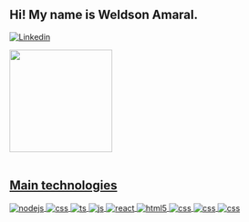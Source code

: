 ## Hi! My name is Weldson Amaral.

[![Linkedin](https://img.shields.io/badge/LinkedIn-0077B5?style=for-the-badge&logo=linkedin&logoColor=white)](https://www.linkedin.com/in/weldson-amaral/)

<div align="left">
  <a href="https://github.com/weldson">
  <img height="180em" src="https://github-readme-stats.vercel.app/api?username=weldson&show_icons=true&theme=apprentice&include_all_commits=true&count_private=true"/>
  <!-- <img height="180em" src="https://github-readme-stats.vercel.app/api/top-langs/?username=weldson&layout=compact&langs_count=7&theme=apprentice"/> -->
</div><br/>

## Main technologies

<div style="display: inline_block">
    <img align="center" alt="nodejs" src="https://img.shields.io/badge/Node.js-43853D?style=for-the-badge&logo=node.js&logoColor=white" />
    <img align="center" alt="css" src="https://img.shields.io/badge/Express.js-404D59?style=for-the-badge" />
    <img align="center" alt="ts" src="https://img.shields.io/badge/TypeScript-007ACC?style=for-the-badge&logo=typescript&logoColor=white" />
    <img align="center" alt="js" src="https://img.shields.io/badge/JavaScript-F7DF1E?style=for-the-badge&logo=javascript&logoColor=black" />
    <img align="center" alt="react" src="https://img.shields.io/badge/React-20232A?style=for-the-badge&logo=react&logoColor=61DAFB" />
    <img align="center" alt="html5" src="https://img.shields.io/badge/HTML5-E34F26?style=for-the-badge&logo=html5&logoColor=white" />
    <img align="center" alt="css" src="https://img.shields.io/badge/CSS3-1572B6?style=for-the-badge&logo=css3&logoColor=white" />
    <img align="center" alt="css" src="https://img.shields.io/badge/PostgreSQL-316192?style=for-the-badge&logo=postgresql&logoColor=white" />
    <img align="center" alt="css" src="https://img.shields.io/badge/Jest-323330?style=for-the-badge&logo=Jest&logoColor=white" />

</div><br/>
